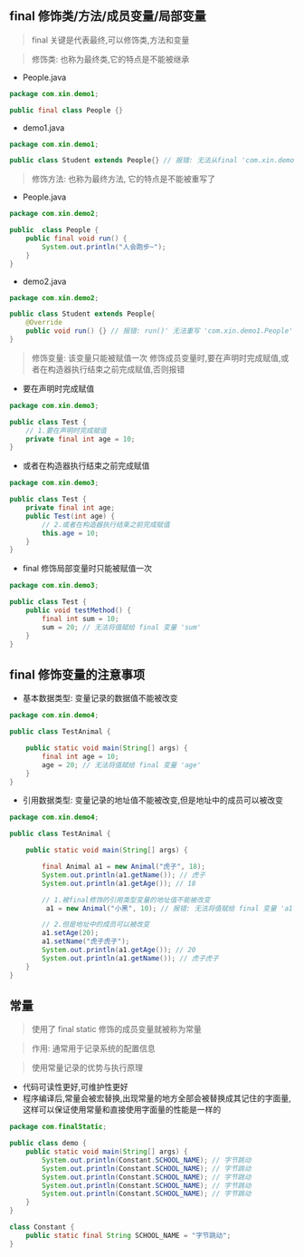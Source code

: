 ## final 修饰类/方法/成员变量/局部变量

> final 关键是代表最终,可以修饰类,方法和变量

> 修饰类: 也称为最终类,它的特点是不能被继承

- People.java

```java
package com.xin.demo1;

public final class People {}
```

- demo1.java

```java
package com.xin.demo1;

public class Student extends People{} // 报错: 无法从final 'com.xin.demo1.People' 继承
```

> 修饰方法: 也称为最终方法, 它的特点是不能被重写了

- People.java

```java
package com.xin.demo2;

public  class People {
    public final void run() {
        System.out.println("人会跑步~");
    }
}
```

- demo2.java

```java
package com.xin.demo2;

public class Student extends People{
    @Override
    public void run() {} // 报错: run()' 无法重写 'com.xin.demo1.People' 中的 'run()'；重写的方法为 final
}
```

> 修饰变量: 该变量只能被赋值一次
> 修饰成员变量时,要在声明时完成赋值,或者在构造器执行结束之前完成赋值,否则报错

- 要在声明时完成赋值

```java
package com.xin.demo3;

public class Test {
    // 1.要在声明时完成赋值
    private final int age = 10;
}
```

- 或者在构造器执行结束之前完成赋值

```java
package com.xin.demo3;

public class Test {
    private final int age;
    public Test(int age) {
        // 2.或者在构造器执行结束之前完成赋值
        this.age = 10;
    }
}
```

- final 修饰局部变量时只能被赋值一次

```java
package com.xin.demo3;

public class Test {
    public void testMethod() {
        final int sum = 10;
        sum = 20; // 无法将值赋给 final 变量 'sum'
    }
}
```

## final 修饰变量的注意事项

- 基本数据类型: 变量记录的数据值不能被改变

```java
package com.xin.demo4;

public class TestAnimal {

    public static void main(String[] args) {
        final int age = 10;
        age = 20; // 无法将值赋给 final 变量 'age'
    }
}
```

- 引用数据类型: 变量记录的地址值不能被改变,但是地址中的成员可以被改变

```java
package com.xin.demo4;

public class TestAnimal {

    public static void main(String[] args) {

        final Animal a1 = new Animal("虎子", 18);
        System.out.println(a1.getName()); // 虎子
        System.out.println(a1.getAge()); // 18

        // 1.被final修饰的引用类型变量的地址值不能被改变
         a1 = new Animal("小黑", 10); // 报错: 无法将值赋给 final 变量 'a1'

        // 2.但是地址中的成员可以被改变
        a1.setAge(20);
        a1.setName("虎子虎子");
        System.out.println(a1.getAge()); // 20
        System.out.println(a1.getName()); // 虎子虎子
    }
}
```

## 常量

> 使用了 final static 修饰的成员变量就被称为常量

> 作用: 通常用于记录系统的配置信息

> 使用常量记录的优势与执行原理

- 代码可读性更好,可维护性更好
- 程序编译后,常量会被宏替换,出现常量的地方全部会被替换成其记住的字面量,这样可以保证使用常量和直接使用字面量的性能是一样的

```java
package com.finalStatic;

public class demo {
    public static void main(String[] args) {
        System.out.println(Constant.SCHOOL_NAME); // 字节跳动
        System.out.println(Constant.SCHOOL_NAME); // 字节跳动
        System.out.println(Constant.SCHOOL_NAME); // 字节跳动
        System.out.println(Constant.SCHOOL_NAME); // 字节跳动
        System.out.println(Constant.SCHOOL_NAME); // 字节跳动
    }
}

class Constant {
    public static final String SCHOOL_NAME = "字节跳动";
}
```
